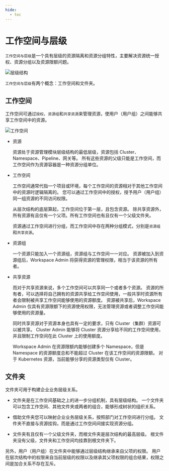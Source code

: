 ```yaml
---
hide:
  - toc
---
```


# 工作空间与层级

`工作空间与层级`是一个具有层级的资源隔离和资源分组特性，主要解决资源统一授权、资源分组以及资源限额问题。

![层级结构](https://docs.daocloud.io/daocloud-docs-images/docs/ghippo/images/fdpractice.png)

`工作空间与层级`有两个概念：工作空间和文件夹。

## 工作空间

工作空间可通过`授权`、`资源组`和`共享资源`来管理资源，使用户（用户组）之间能够共享工作空间中的资源。

![工作空间](https://docs.daocloud.io/daocloud-docs-images/docs/ghippo/images/wsfd01.png)

- 资源

    资源处于资源管理模块层级结构的最低层级，资源包括 Cluster、Namespace、Pipeline、网关等。
    所有这些资源的父级只能是工作空间，而工作空间作为资源容器是一种资源分组单位。

- 工作空间

    工作空间通常代指一个项目或环境，每个工作空间的资源相对于其他工作空间中的资源时逻辑隔离的。
    您可以通过工作空间中的授权，授予用户（用户组）同一组资源的不同访问权限。

    从层次结构的底层算起，工作空间位于第一层，且包含资源。
    除共享资源外，所有资源有且仅有一个父项。所有工作空间也有且仅有一个父级文件夹。

    资源通过工作空间进行分组，而工作空间中存在两种分组模式，分别是`资源组`和`共享资源`。

- 资源组

    一个资源只能加入一个资源组，资源组与工作空间一一对应。
    资源被加入到资源组后，Workspace Admin 将获得资源的管理权限，相当于该资源的所有者。

- 共享资源

    而对于共享资源来说，多个工作空间可以共享同一个或者多个资源。
    资源的所有者，可以选择将自己拥有的资源共享给工作空间使用，一般共享时资源所有者会限制被共享工作空间能够使用的资源额度。
    资源被共享后，Workspace Admin 仅具有资源限额下的资源使用权限，无法管理资源或者调整工作空间能够使用的资源量。

    同时共享资源对于资源本身也具有一定的要求，只有 Cluster（集群）资源可以被共享。
    Cluster Admin 能够将 Cluster 资源分享给不同的工作空间使用，并且限制工作空间在此 Cluster 上的使用额度。

    Workspace Admin 在资源限额内能够创建多个 Namespace，但是 Namespace 的资源额度总和不能超过 Cluster 在该工作空间的资源限额。
    对于 Kubernetes 资源，当前能够分享的资源类型仅有 Cluster。

## 文件夹

文件夹可用于构建企业业务层级关系。

- 文件夹是在工作空间基础之上的进一步分组机制，具有层级结构。
  一个文件夹可以包含工作空间、其他文件夹或两者的组合，能够形成树状的组织关系。

- 借助文件夹您可以映射企业业务层级关系，按照部门对工作空间进行分组。
  文件夹不直接与资源挂钩，而是通过工作空间间接实现资源分组。

- 文件夹有且仅有一个父级文件夹，而根文件夹是层次结构的最高层级。
  根文件夹没有父级，文件夹和工作空间均挂靠到根文件夹下。

另外，用户（用户组）在文件夹中能够通过层级结构继承来自父项的权限。
用户在层次结构中的权限来自当前层级的权限以及继承其父项权限的组合结果，权限之间是加合关系不存在互斥。
